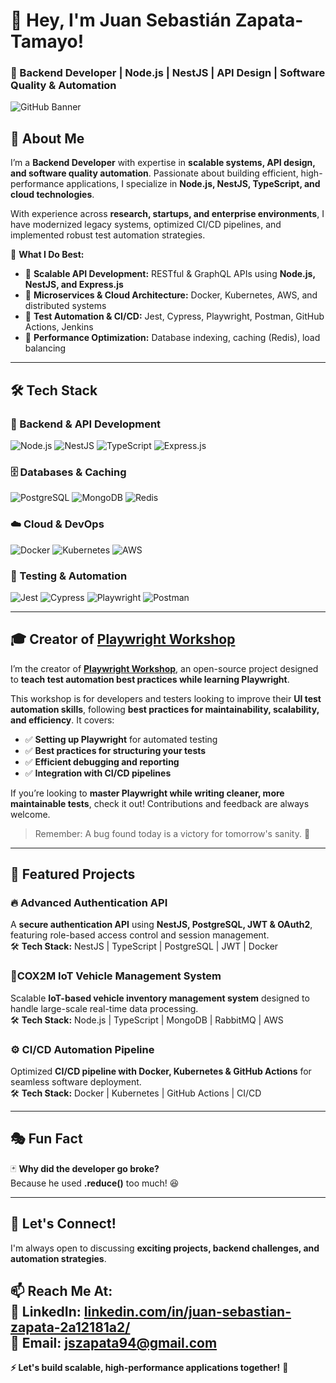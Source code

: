 # 👋 Hey, I'm Juan Sebastián Zapata-Tamayo!  
### 🚀 Backend Developer | Node.js | NestJS | API Design | Software Quality & Automation  

![GitHub Banner](https://source.unsplash.com/1600x400/?technology,coding)  

## 🌟 About Me  
I’m a **Backend Developer** with expertise in **scalable systems, API design, and software quality automation**. Passionate about building efficient, high-performance applications, I specialize in **Node.js, NestJS, TypeScript, and cloud technologies**.  

With experience across **research, startups, and enterprise environments**, I have modernized legacy systems, optimized CI/CD pipelines, and implemented robust test automation strategies.  

🎯 **What I Do Best:**  
- 🔹 **Scalable API Development:** RESTful & GraphQL APIs using **Node.js, NestJS, and Express.js**  
- 🔹 **Microservices & Cloud Architecture:** Docker, Kubernetes, AWS, and distributed systems  
- 🔹 **Test Automation & CI/CD:** Jest, Cypress, Playwright, Postman, GitHub Actions, Jenkins  
- 🔹 **Performance Optimization:** Database indexing, caching (Redis), load balancing  
---

## 🛠️ Tech Stack  

### **🚀 Backend & API Development**  
![Node.js](https://img.shields.io/badge/Node.js-339933?style=for-the-badge&logo=node.js&logoColor=white) 
![NestJS](https://img.shields.io/badge/NestJS-E0234E?style=for-the-badge&logo=nestjs&logoColor=white)
![TypeScript](https://img.shields.io/badge/TypeScript-3178C6?style=for-the-badge&logo=typescript&logoColor=white)
![Express.js](https://img.shields.io/badge/Express.js-000000?style=for-the-badge&logo=express&logoColor=white)  

### **🗄️ Databases & Caching**  
![PostgreSQL](https://img.shields.io/badge/PostgreSQL-316192?style=for-the-badge&logo=postgresql&logoColor=white)
![MongoDB](https://img.shields.io/badge/MongoDB-47A248?style=for-the-badge&logo=mongodb&logoColor=white)
![Redis](https://img.shields.io/badge/Redis-DC382D?style=for-the-badge&logo=redis&logoColor=white)  

### **☁️ Cloud & DevOps**  
![Docker](https://img.shields.io/badge/Docker-2496ED?style=for-the-badge&logo=docker&logoColor=white)
![Kubernetes](https://img.shields.io/badge/Kubernetes-326CE5?style=for-the-badge&logo=kubernetes&logoColor=white)
![AWS](https://img.shields.io/badge/AWS-FF9900?style=for-the-badge&logo=amazonaws&logoColor=white)  

### **🧪 Testing & Automation**  
![Jest](https://img.shields.io/badge/Jest-C21325?style=for-the-badge&logo=jest&logoColor=white)
![Cypress](https://img.shields.io/badge/Cypress-17202C?style=for-the-badge&logo=cypress&logoColor=white)
![Playwright](https://img.shields.io/badge/Playwright-2EAD33?style=for-the-badge&logo=playwright&logoColor=white)
![Postman](https://img.shields.io/badge/Postman-FF6C37?style=for-the-badge&logo=postman&logoColor=white)  

---

## 🎓 Creator of [Playwright Workshop](https://github.com/ThormodzT/playwright-workshop)  

I’m the creator of **[Playwright Workshop](https://github.com/ThormodzT/playwright-workshop)**, an open-source project designed to **teach test automation best practices while learning Playwright**.  

This workshop is for developers and testers looking to improve their **UI test automation skills**, following **best practices for maintainability, scalability, and efficiency**. It covers:  
- ✅ **Setting up Playwright** for automated testing  
- ✅ **Best practices for structuring your tests**  
- ✅ **Efficient debugging and reporting**  
- ✅ **Integration with CI/CD pipelines**  

If you’re looking to **master Playwright while writing cleaner, more maintainable tests**, check it out! Contributions and feedback are always welcome.  

> Remember: A bug found today is a victory for tomorrow's sanity. 🎯
---

## 📌 Featured Projects  

### 🔥 Advanced Authentication API  
A **secure authentication API** using **NestJS, PostgreSQL, JWT & OAuth2**, featuring role-based access control and session management.  
🛠 **Tech Stack:** NestJS | TypeScript | PostgreSQL | JWT | Docker  

### 🚗COX2M IoT Vehicle Management System 
Scalable **IoT-based vehicle inventory management system** designed to handle large-scale real-time data processing.  
🛠 **Tech Stack:** Node.js | TypeScript | MongoDB | RabbitMQ | AWS  

### ⚙️ CI/CD Automation Pipeline 
Optimized **CI/CD pipeline with Docker, Kubernetes & GitHub Actions** for seamless software deployment.  
🛠 **Tech Stack:** Docker | Kubernetes | GitHub Actions | CI/CD  

---

## 🎭 Fun Fact  

🃏 **Why did the developer go broke?**  
Because he used **.reduce()** too much! 😆  

---

## 🚀 Let's Connect!  
I'm always open to discussing **exciting projects, backend challenges, and automation strategies**.  

📫 **Reach Me At:**  
🔹 **LinkedIn:** [linkedin.com/in/juan-sebastian-zapata-2a12181a2/](https://linkedin.com/in/juan-sebastian-zapata-2a12181a2/)  
🔹 **Email:** jszapata94@gmail.com  
---

**⚡ Let's build scalable, high-performance applications together!** 🚀  

